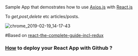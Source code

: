 Sample App that demostrates how to use [Axios.js](https://github.com/axios/axios) with [React.js](https://github.com/facebook/react)

To *get*,*post*,*delete* etc articles/posts.  

![chrome_2019-02-19_14-17-43](https://user-images.githubusercontent.com/20374208/53014443-2d637980-3451-11e9-9c1e-360bcdc30641.png)

#Based on [react-the-complete-guide-incl-redux](https://www.udemy.com/react-the-complete-guide-incl-redux/)

### [How](https://codeburst.io/deploy-react-to-github-pages-to-create-an-amazing-website-42d8b09cd4d) to deploy your React App with Github ?
 
  
    
     
  
      
  
  
